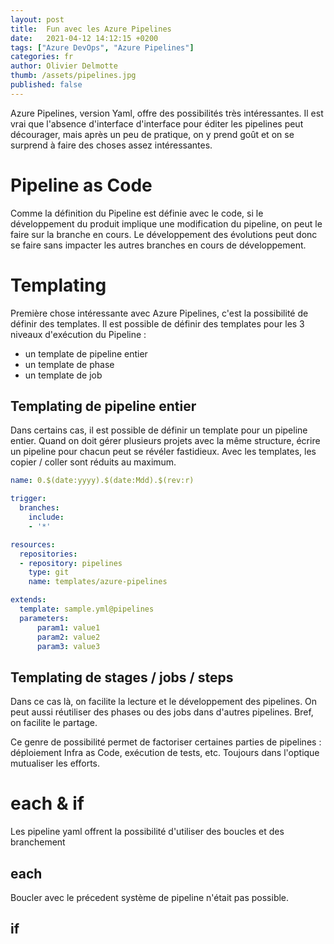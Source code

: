 ```yaml
---
layout: post
title:  Fun avec les Azure Pipelines
date:   2021-04-12 14:12:15 +0200
tags: ["Azure DevOps", "Azure Pipelines"]
categories: fr
author: Olivier Delmotte
thumb: /assets/pipelines.jpg
published: false
---
```


Azure Pipelines, version Yaml, offre des possibilités très intéressantes. Il est vrai que l'absence d'interface d'interface pour éditer les pipelines peut décourager, mais après un peu de pratique, on y prend goût et on se surprend à faire des choses assez intéressantes.

# Pipeline as Code

Comme la définition du Pipeline est définie avec le code, si le développement du produit implique une modification du pipeline, on peut le faire sur la branche en cours. Le développement des évolutions peut donc se faire sans impacter les autres branches en cours de développement.

# Templating

Première chose intéressante avec Azure Pipelines, c'est la possibilité de définir des templates. Il est possible de définir des templates pour les 3 niveaux d'exécution du Pipeline :
- un template de pipeline entier
- un template de phase
- un template de job

## Templating de pipeline entier

Dans certains cas, il est possible de définir un template pour un pipeline entier. Quand on doit gérer plusieurs projets avec la même structure, écrire un pipeline pour chacun peut se révéler fastidieux. Avec les templates, les copier / coller sont réduits au maximum.

```yaml
name: 0.$(date:yyyy).$(date:Mdd).$(rev:r)

trigger:
  branches:
    include:
    - '*'

resources:
  repositories:
  - repository: pipelines
    type: git
    name: templates/azure-pipelines

extends:
  template: sample.yml@pipelines
  parameters:
      param1: value1
      param2: value2
      param3: value3
```

## Templating de stages / jobs / steps

Dans ce cas là, on facilite la lecture et le développement des pipelines. On peut aussi réutiliser des phases ou des jobs dans d'autres pipelines. Bref, on facilite le partage.

Ce genre de possibilité permet de factoriser certaines parties de pipelines : déploiement Infra as Code, exécution de tests, etc. Toujours dans l'optique mutualiser les efforts.

# each & if

Les pipeline yaml offrent la possibilité d'utiliser des boucles et des branchement

## each

Boucler avec le précedent système de pipeline n'était pas possible.


## if

